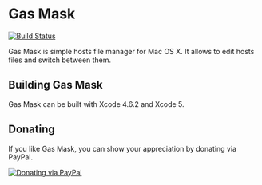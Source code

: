 # Gas Mask
[![Build Status](https://travis-ci.org/2ndalpha/gasmask.png?branch=0.8)](https://travis-ci.org/2ndalpha/gasmask)

Gas Mask is simple hosts file manager for Mac OS X.
It allows to edit hosts files and switch between them.

## Building Gas Mask
Gas Mask can be built with Xcode 4.6.2 and Xcode 5.

## Donating
If you like Gas Mask, you can show your appreciation by donating via PayPal.

[![Donating via PayPal](https://www.paypal.com/en_US/i/btn/btn_donate_SM.gif)](https://www.paypal.com/cgi-bin/webscr?cmd=_donations&business=98JFC3MUF5Q44&lc=EE&item_name=Gas%20Mask%20Support&currency_code=USD&bn=PP%2dDonationsBF%3abtn_donate_SM%2egif%3aNonHostedGuest )
